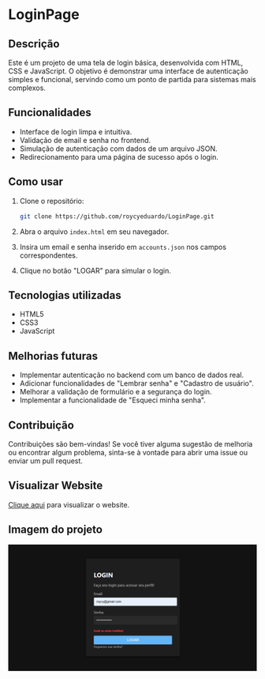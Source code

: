 # LoginPage

## Descrição

Este é um projeto de uma tela de login básica, desenvolvida com HTML, CSS e JavaScript. O objetivo é demonstrar uma interface de autenticação simples e funcional, servindo como um ponto de partida para sistemas mais complexos.

## Funcionalidades

* Interface de login limpa e intuitiva.
* Validação de email e senha no frontend.
* Simulação de autenticação com dados de um arquivo JSON.
* Redirecionamento para uma página de sucesso após o login.

## Como usar

1.  Clone o repositório:

    ```bash
    git clone https://github.com/roycyeduardo/LoginPage.git
    ```

2.  Abra o arquivo `index.html` em seu navegador.

3.  Insira um email e senha inserido em `accounts.json` nos campos correspondentes.

4.  Clique no botão "LOGAR" para simular o login.

## Tecnologias utilizadas

* HTML5
* CSS3
* JavaScript

## Melhorias futuras

* Implementar autenticação no backend com um banco de dados real.
* Adicionar funcionalidades de "Lembrar senha" e "Cadastro de usuário".
* Melhorar a validação de formulário e a segurança do login.
* Implementar a funcionalidade de "Esqueci minha senha".

## Contribuição

Contribuições são bem-vindas! Se você tiver alguma sugestão de melhoria ou encontrar algum problema, sinta-se à vontade para abrir uma issue ou enviar um pull request.

## Visualizar Website

[Clique aqui](https://roycyeduardo.github.io/LoginPage) para visualizar o website.

## Imagem do projeto

![Tela de Login](src/img/Exemplo.png)
